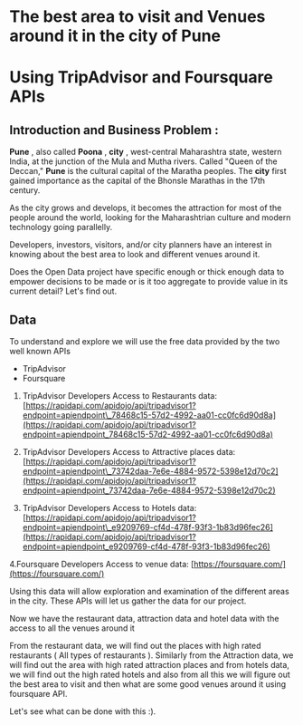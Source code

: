 
#
# **The best area to visit and Venues around it in the city of Pune**

# Using TripAdvisor and Foursquare APIs

##

## **Introduction and Business Problem :**

**Pune** , also called **Poona** , **city** , west-central Maharashtra state, western India, at the junction of the Mula and Mutha rivers. Called &quot;Queen of the Deccan,&quot; **Pune** is the cultural capital of the Maratha peoples. The **city** first gained importance as the capital of the Bhonsle Marathas in the 17th century.

As the city grows and develops, it becomes the attraction for most of the people around the world, looking for the Maharashtrian culture and modern technology going parallelly.

Developers, investors, visitors, and/or city planners have an interest in knowing about the best area to look and different venues around it.

Does the Open Data project have specific enough or thick enough data to empower decisions to be made or is it too aggregate to provide value in its current detail? Let&#39;s find out.

## **Data**

To understand and explore we will use the free data provided by the two well known APIs

- TripAdvisor
- Foursquare

1. TripAdvisor Developers Access to Restaurants data: [https://rapidapi.com/apidojo/api/tripadvisor1?endpoint=apiendpoint\_78468c15-57d2-4992-aa01-cc0fc6d90d8a](https://rapidapi.com/apidojo/api/tripadvisor1?endpoint=apiendpoint_78468c15-57d2-4992-aa01-cc0fc6d90d8a)

2. TripAdvisor Developers Access to Attractive places data: [https://rapidapi.com/apidojo/api/tripadvisor1?endpoint=apiendpoint\_73742daa-7e6e-4884-9572-5398e12d70c2](https://rapidapi.com/apidojo/api/tripadvisor1?endpoint=apiendpoint_73742daa-7e6e-4884-9572-5398e12d70c2)

3. TripAdvisor Developers Access to Hotels data: [https://rapidapi.com/apidojo/api/tripadvisor1?endpoint=apiendpoint\_e9209769-cf4d-478f-93f3-1b83d96fec26](https://rapidapi.com/apidojo/api/tripadvisor1?endpoint=apiendpoint_e9209769-cf4d-478f-93f3-1b83d96fec26)

4.Foursquare Developers Access to venue data: [https://foursquare.com/](https://foursquare.com/)

Using this data will allow exploration and examination of the different areas in the city. These APIs will let us gather the data for our project.

Now we have the restaurant data, attraction data and hotel data with the access to all the venues around it

From the restaurant data, we will find out the places with high rated restaurants ( All types of restaurants ). Similarly from the Attraction data, we will find out the area with high rated attraction places and from hotels data, we will find out the high rated hotels and also from all this we will figure out the best area to visit and then what are some good venues around it using foursquare API.

Let&#39;s see what can be done with this :).
